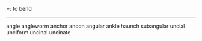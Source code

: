 =: to bend

---
angle
angleworm
anchor
ancon
angular
ankle
haunch
subangular
uncial
unciform
uncinal
uncinate
